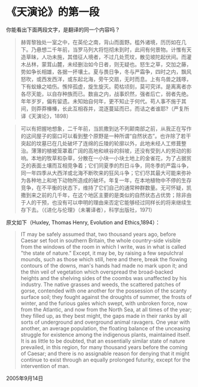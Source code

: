 # 《天演论》的第一段

你能看出下面两段文字，是翻译的同一个内容吗？

> 赫胥黎独处一室之中，在英伦之南，背山而面野。槛外诸境，历历如在几下。乃悬想二千年前，当罗马列大将恺彻未到时，此间有何景物。计惟有天造草昧，人功未施，其借征人境者，不过几处荒坟，散见坡陀起伏间。而灌木丛林，蒙茸山麓，未经删治如今日者，则无疑也。怒生之草，交加之藤，势如争长相雄，各据一抔壤土。夏与畏日争，冬与严霜争，四时之内，飘风怒吹，或西发西洋，或东起北海，旁午交扇，无时而息。上有鸟兽之践啄，下有蚁蝝之啮伤。憔悴孤虚，旋生旋灭。菀枯顷刻，莫可究详。是离离者亦各尽天能，以自存种族而已。数亩之内，战事炽然，强者后亡，弱者先绝。年年岁岁，偏有留遗。未知始自何年，更不知止于何代。苟人事不施于其间，则莽莽榛榛，长此互相吞并，混逐蔓延而已，而诘之者谁耶?（严复所译《天演论》，1898）

> 可以有把握地想象，二千年前，当凯撒到达不列颠南部之前，从我正在写作的这间屋子的窗口可以看到整个原野是一种所谓“自然状态”。也许除了若干突起的坟墓已在几处破坏了连绵的丘陵的轮廓以外，此地未经人工修葺整治。薄薄的植被笼罩着广阔的高地和峡谷的斜坡，还没有受到人的劳动的影响。本地的牧草和杂草，分散在一小块一小块土地上的金雀花，为了占据贫乏的表面土壤而互相竞争着；它们同夏季的烈日斗争，同冬季的严霜斗争，同一年四季从大西洋或北海不断吹来的狂风斗争；它们尽其最大可能来弥补为各种地上和地下动物所造成的破坏。年复一年，在本地植物中不停的生存竞争，在不平衡的状态下，维持了它们自己的通常种群数量。无可怀疑，凯撒到来之前的几千年，在这个地区主要的是类似的自然状态占优势；除非由于人的干预，也没有可以申明的理由来否定它能够经过同样长的将来继续生存下去。（《进化与伦理》（未署译者），科学出版社，1971）

原文如下（Huxley, Thomas Henry, Evolution and Ethics,1894）：

> IT may be safely assumed that, two thousand years ago, before Caesar set foot in southern Britain, the whole country-side visible from the windows of the room in which I write, was in what is called "the state of nature." Except, it may be, by raising a few sepulchral mounds, such as those which still, here and there, break the flowing contours of the downs, man's hands had made no mark upon it; and the thin veil of vegetation which overspread the broad-backed heights and the shelving sides of the coombs was unaffected by his industry. The native grasses and weeds, the scattered patches of gorse, contended with one another for the possession of the scanty surface soil; they fought against the droughts of summer, the frosts of winter, and the furious gales which swept, with unbroken force, now from the Atlantic, and now from the North Sea, at all times of the year; they filled up, as they best might, the gaps made in their ranks by all sorts of underground and overground animal ravagers. One year with another, an average population, the floating balance of the unceasing struggle for existence among the indigenous plants, maintained itself. It is as little to be doubted, that an essentially similar state of nature prevailed, in this region, for many thousand years before the coming of Caesar; and there is no assignable reason for denying that it might continue to exist through an equally prolonged futurity, except for the intervention of man.

2005年9月14日

